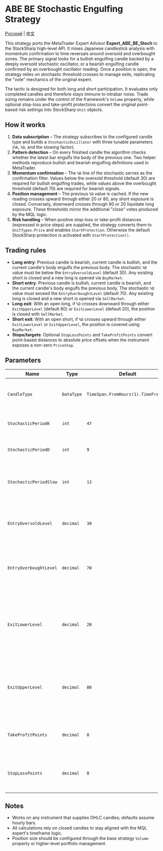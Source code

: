 # ABE BE Stochastic Engulfing Strategy
[Русский](README_ru.md) | [中文](README_cn.md)

This strategy ports the MetaTrader Expert Advisor **Expert_ABE_BE_Stoch** to the StockSharp high-level API. It mixes Japanese candlestick analysis with momentum confirmation to time reversals around oversold and overbought zones. The primary signal looks for a bullish engulfing candle backed by a deeply oversold stochastic oscillator, or a bearish engulfing candle confirmed by an overbought oscillator reading. Once a position is open, the strategy relies on stochastic threshold crosses to manage exits, replicating the "vote" mechanics of the original expert.

The tactic is designed for both long and short participation. It evaluates only completed candles and therefore stays immune to intrabar noise. Trade sizing remains under the control of the framework's `Volume` property, while optional stop-loss and take-profit protections convert the original point-based risk settings into StockSharp `Unit` objects.

## How it works

1. **Data subscription** – The strategy subscribes to the configured candle type and builds a `StochasticOscillator` with three tunable parameters (`%K`, `%D`, and the slowing factor).
2. **Pattern detection** – On every finished candle the algorithm checks whether the latest bar engulfs the body of the previous one. Two helper methods reproduce bullish and bearish engulfing definitions used in MetaTrader.
3. **Momentum confirmation** – The `%D` line of the stochastic serves as the confirmation filter. Values below the oversold threshold (default 30) are required for bullish engulfing trades, while values above the overbought threshold (default 70) are required for bearish signals.
4. **Position management** – The previous `%D` value is cached. If the new reading crosses upward through either 20 or 80, any short exposure is closed. Conversely, downward crosses through 80 or 20 liquidate long exposure. These thresholds mirror the additional "close" votes produced by the MQL logic.
5. **Risk handling** – When positive stop-loss or take-profit distances (expressed in price steps) are supplied, the strategy converts them to `UnitTypes.Price` and enables `StartProtection`. Otherwise the default StockSharp protection is activated with `StartProtection()`.

## Trading rules

- **Long entry**: Previous candle is bearish, current candle is bullish, and the current candle's body engulfs the previous body. The stochastic `%D` value must be below the `EntryOversoldLevel` (default 30). Any existing short is closed and a new long is opened via `BuyMarket`.
- **Short entry**: Previous candle is bullish, current candle is bearish, and the current candle's body engulfs the previous body. The stochastic `%D` value must exceed the `EntryOverboughtLevel` (default 70). Any existing long is closed and a new short is opened via `SellMarket`.
- **Long exit**: With an open long, if `%D` crosses downward through either `ExitUpperLevel` (default 80) or `ExitLowerLevel` (default 20), the position is closed with `SellMarket`.
- **Short exit**: With an open short, if `%D` crosses upward through either `ExitLowerLevel` or `ExitUpperLevel`, the position is covered using `BuyMarket`.
- **Stops/targets**: Optional `StopLossPoints` and `TakeProfitPoints` convert point-based distances to absolute price offsets when the instrument exposes a non-zero `PriceStep`.

## Parameters

| Name | Type | Default | Description |
| --- | --- | --- | --- |
| `CandleType` | `DataType` | `TimeSpan.FromHours(1).TimeFrame()` | Candle source used for pattern detection. |
| `StochasticPeriodK` | `int` | `47` | Lookback period for the fast `%K` calculation. |
| `StochasticPeriodD` | `int` | `9` | Smoothing period for the `%D` signal line. |
| `StochasticPeriodSlow` | `int` | `13` | Additional smoothing applied to `%K` before it becomes `%D`. |
| `EntryOversoldLevel` | `decimal` | `30` | Upper bound for `%D` that allows bullish engulfing trades. |
| `EntryOverboughtLevel` | `decimal` | `70` | Lower bound for `%D` that allows bearish engulfing trades. |
| `ExitLowerLevel` | `decimal` | `20` | Level that, when crossed upward, forces short exits; when crossed downward, it closes longs. |
| `ExitUpperLevel` | `decimal` | `80` | Upper boundary used in the same way as the lower level but for overbought territory. |
| `TakeProfitPoints` | `decimal` | `0` | Distance in price steps for the take-profit order (0 disables it). |
| `StopLossPoints` | `decimal` | `0` | Distance in price steps for the stop-loss order (0 disables it). |

## Notes

- Works on any instrument that supplies OHLC candles; defaults assume hourly bars.
- All calculations rely on closed candles to stay aligned with the MQL expert's timeframe logic.
- Position size should be configured through the base strategy `Volume` property or higher-level portfolio management.
